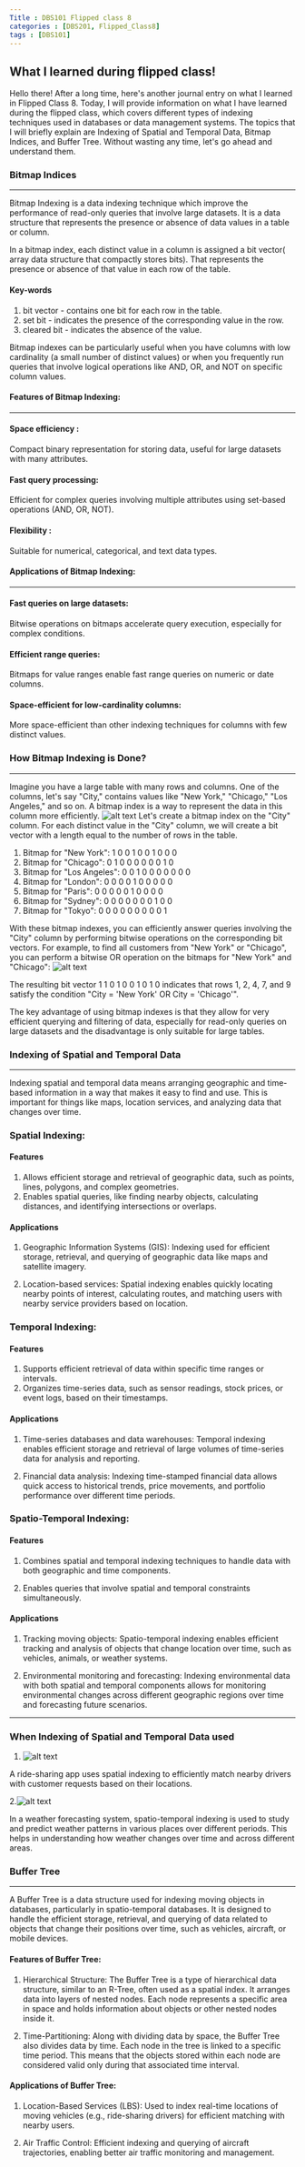 ```yaml
---
Title : DBS101 Flipped class 8
categories : [DBS201, Flipped_Class8]
tags : [DBS101]
---
```


## What I learned during flipped class!


Hello there! After a long time, here's another journal entry on what I learned in Flipped Class 8. Today, I will provide information on what I have learned during the flipped class, which covers different types of indexing techniques used in databases or data management systems. The topics that I will briefly explain are Indexing of Spatial and Temporal Data, Bitmap Indices, and Buffer Tree. Without wasting any time, let's go ahead and understand them.


### Bitmap Indices
---
Bitmap Indexing is a data indexing technique which improve the performance of read-only queries that involve large datasets. It is a data structure that represents the presence or absence of data values in a table or column.

In a bitmap index, each distinct value in a column is assigned a bit vector( array data structure that compactly stores bits). That represents the presence or absence of that value in each row of the table.

#### Key-words
1. bit vector - contains one bit for each row in the table.
2. set bit - indicates the presence of the corresponding value in the row.
3. cleared bit - indicates the absence of the value.

Bitmap indexes can be particularly useful when you have columns with low cardinality (a small number of distinct values) or when you frequently run queries that involve logical operations like AND, OR, and NOT on specific column values.

#### Features of Bitmap Indexing:
---

 #### Space efficiency : 
 Compact binary representation for storing data, useful for large datasets with many attributes.

 #### Fast query processing:
  Efficient for complex queries involving multiple attributes using set-based operations (AND, OR, NOT).

 #### Flexibility : 
 Suitable for numerical, categorical, and text data types.

 #### Applications of Bitmap Indexing:
 ---
 #### Fast queries on large datasets:
  Bitwise operations on bitmaps accelerate query execution, especially for complex conditions.

#### Efficient range queries:
 Bitmaps for value ranges enable fast range queries on numeric or date columns.

#### Space-efficient for low-cardinality columns:
 More space-efficient than other indexing techniques for columns with few distinct values.


### How Bitmap Indexing is Done?
---

Imagine you have a large table with many rows and columns. One of the columns, let's say "City," contains values like "New York," "Chicago," "Los Angeles," and so on. A bitmap index is a way to represent the data in this column more efficiently.
![alt text](<../Screenshot (137).png>)
Let's create a bitmap index on the "City" column. For each distinct value in the "City" column, we will create a bit vector with a length equal to the number of rows in the table.

1. Bitmap for "New York":
1 0 0 1 0 0 1 0 0 0
2. Bitmap for "Chicago":
0 1 0 0 0 0 0 0 1 0
3. Bitmap for "Los Angeles":
0 0 1 0 0 0 0 0 0 0
4. Bitmap for "London":
0 0 0 0 1 0 0 0 0 0
5. Bitmap for "Paris":
0 0 0 0 0 1 0 0 0 0
6. Bitmap for "Sydney":
0 0 0 0 0 0 0 1 0 0
7. Bitmap for "Tokyo":
0 0 0 0 0 0 0 0 0 1

With these bitmap indexes, you can efficiently answer queries involving the "City" column by performing bitwise operations on the corresponding bit vectors. For example, to find all customers from "New York" or "Chicago", you can perform a bitwise OR operation on the bitmaps for "New York" and "Chicago":
![alt text](<../Screenshot (138).png>)

The resulting bit vector 1 1 0 1 0 0 1 0 1 0 indicates that rows 1, 2, 4, 7, and 9 satisfy the condition "City = 'New York' OR City = 'Chicago'".




The key advantage of using bitmap indexes is that they allow for very efficient querying and filtering of data, especially for read-only queries on large datasets and the disadvantage is only suitable for large tables.




### Indexing of Spatial and Temporal Data
---


Indexing spatial and temporal data means arranging geographic and time-based information in a way that makes it easy to find and use. This is important for things like maps, location services, and analyzing data that changes over time.

### Spatial Indexing:
#### Features
1. Allows efficient storage and retrieval of geographic data, such as points, lines, polygons, and complex geometries.
2. Enables spatial queries, like finding nearby objects, calculating distances, and identifying intersections or overlaps.

#### Applications
1. Geographic Information Systems (GIS): Indexing used for efficient storage, retrieval, and querying of geographic data like maps and satellite imagery.

2. Location-based services: Spatial indexing enables quickly locating nearby points of interest, calculating routes, and matching users with nearby service providers based on location.

### Temporal Indexing:
#### Features
1. Supports efficient retrieval of data within specific time ranges or intervals.
2. Organizes time-series data, such as sensor readings, stock prices, or event logs, based on their timestamps.

#### Applications
1. Time-series databases and data warehouses: Temporal indexing enables efficient storage and retrieval of large volumes of time-series data for analysis and reporting.

2. Financial data analysis: Indexing time-stamped financial data allows quick access to historical trends, price movements, and portfolio performance over different time periods.

### Spatio-Temporal Indexing:
#### Features
1. Combines spatial and temporal indexing techniques to handle data with both geographic and time components.

2. Enables queries that involve spatial and temporal constraints simultaneously.

#### Applications
1. Tracking moving objects: Spatio-temporal indexing enables efficient tracking and analysis of objects that change location over time, such as vehicles, animals, or weather systems.

2. Environmental monitoring and forecasting: Indexing environmental data with both spatial and temporal components allows for monitoring environmental changes across different geographic regions over time and forecasting future scenarios.
---
### When Indexing of Spatial and Temporal Data used
1. ![alt text](../location.jpg)

A ride-sharing app uses spatial indexing to efficiently match nearby drivers with customer requests based on their locations.


2.![alt text](../wmo_obs.png) 

In a weather forecasting system, spatio-temporal indexing is used to study and predict weather patterns in various places over different periods. This helps in understanding how weather changes over time and across different areas.



### Buffer Tree
---
A Buffer Tree is a data structure used for indexing moving objects in databases, particularly in spatio-temporal databases. It is designed to handle the efficient storage, retrieval, and querying of data related to objects that change their positions over time, such as vehicles, aircraft, or mobile devices.

#### Features of Buffer Tree:
1. Hierarchical Structure: The Buffer Tree is a type of hierarchical data structure, similar to an R-Tree, often used as a spatial index. It arranges data into layers of nested nodes. Each node represents a specific area in space and holds information about objects or other nested nodes inside it.

2. Time-Partitioning: Along with dividing data by space, the Buffer Tree also divides data by time. Each node in the tree is linked to a specific time period. This means that the objects stored within each node are considered valid only during that associated time interval.


#### Applications of Buffer Tree:

1. Location-Based Services (LBS): Used to index real-time locations of moving vehicles (e.g., ride-sharing drivers) for efficient matching with nearby users.

2. Air Traffic Control: Efficient indexing and querying of aircraft trajectories, enabling better air traffic monitoring and management.














